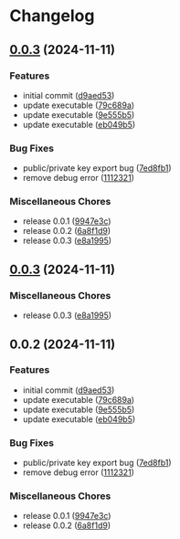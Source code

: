 # Changelog

## [0.0.3](https://github.com/mariuswinger/perfect-gpg-keypair/compare/v0.0.3...v0.0.3) (2024-11-11)


### Features

* initial commit ([d9aed53](https://github.com/mariuswinger/perfect-gpg-keypair/commit/d9aed5389f65e891b4e56212aba9ea578d7fd09e))
* update executable ([79c689a](https://github.com/mariuswinger/perfect-gpg-keypair/commit/79c689a38ff3f98e0b551a3589eed7d223fdc471))
* update executable ([9e555b5](https://github.com/mariuswinger/perfect-gpg-keypair/commit/9e555b57916e50bc570ed03233c95aa9720f23ab))
* update executable ([eb049b5](https://github.com/mariuswinger/perfect-gpg-keypair/commit/eb049b57ed05100533436e4867874eb89fab13ba))


### Bug Fixes

* public/private key export bug ([7ed8fb1](https://github.com/mariuswinger/perfect-gpg-keypair/commit/7ed8fb14d1cf55199615fe649b197ec9ebb0964c))
* remove debug error ([1112321](https://github.com/mariuswinger/perfect-gpg-keypair/commit/1112321eb5bebbb8a70a5f29e3ed7dddcad26562))


### Miscellaneous Chores

* release 0.0.1 ([9947e3c](https://github.com/mariuswinger/perfect-gpg-keypair/commit/9947e3c97ca712d0c52c959e464001b8febfa7cc))
* release 0.0.2 ([6a8f1d9](https://github.com/mariuswinger/perfect-gpg-keypair/commit/6a8f1d92f393eb2c12644c5961beeadacb9acb05))
* release 0.0.3 ([e8a1995](https://github.com/mariuswinger/perfect-gpg-keypair/commit/e8a1995df22072f29fa3c8a07eec36ad5efb2491))

## [0.0.3](https://github.com/mariuswinger/perfect-gpg-keypair/compare/v0.0.2...v0.0.3) (2024-11-11)


### Miscellaneous Chores

* release 0.0.3 ([e8a1995](https://github.com/mariuswinger/perfect-gpg-keypair/commit/e8a1995df22072f29fa3c8a07eec36ad5efb2491))

## 0.0.2 (2024-11-11)


### Features

* initial commit ([d9aed53](https://github.com/mariuswinger/perfect-gpg-keypair/commit/d9aed5389f65e891b4e56212aba9ea578d7fd09e))
* update executable ([79c689a](https://github.com/mariuswinger/perfect-gpg-keypair/commit/79c689a38ff3f98e0b551a3589eed7d223fdc471))
* update executable ([9e555b5](https://github.com/mariuswinger/perfect-gpg-keypair/commit/9e555b57916e50bc570ed03233c95aa9720f23ab))
* update executable ([eb049b5](https://github.com/mariuswinger/perfect-gpg-keypair/commit/eb049b57ed05100533436e4867874eb89fab13ba))


### Bug Fixes

* public/private key export bug ([7ed8fb1](https://github.com/mariuswinger/perfect-gpg-keypair/commit/7ed8fb14d1cf55199615fe649b197ec9ebb0964c))
* remove debug error ([1112321](https://github.com/mariuswinger/perfect-gpg-keypair/commit/1112321eb5bebbb8a70a5f29e3ed7dddcad26562))


### Miscellaneous Chores

* release 0.0.1 ([9947e3c](https://github.com/mariuswinger/perfect-gpg-keypair/commit/9947e3c97ca712d0c52c959e464001b8febfa7cc))
* release 0.0.2 ([6a8f1d9](https://github.com/mariuswinger/perfect-gpg-keypair/commit/6a8f1d92f393eb2c12644c5961beeadacb9acb05))
